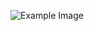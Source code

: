 

![Example Image]([example.jpg](https://github.com/kasty100/Hospital-Manage-System/blob/main/canvas_hospital-management-system-240218_1822.png)https://github.com/kasty100/Hospital-Manage-System/blob/main/canvas_hospital-management-system-240218_1822.png)

